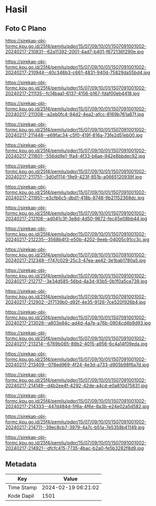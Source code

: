 # Hasil

## Foto C Plano

https://sirekap-obj-formc.kpu.go.id/25f4/pemilu/pdpr/15/07/09/10/01/1507091001002-20240217-210831--62a11392-2001-4ad7-b401-f672136f290e.jpg

https://sirekap-obj-formc.kpu.go.id/25f4/pemilu/pdpr/15/07/09/10/01/1507091001002-20240217-210944--40c346b3-c661-4831-940d-75829da55bd4.jpg

https://sirekap-obj-formc.kpu.go.id/25f4/pemilu/pdpr/15/07/09/10/01/1507091001002-20240217-211135--fc14baa1-6137-4156-b167-fdaf00eb4418.jpg

https://sirekap-obj-formc.kpu.go.id/25f4/pemilu/pdpr/15/07/09/10/01/1507091001002-20240217-211308--a2eb0fc4-94d2-4ea2-afcc-8169b761a87f.jpg

https://sirekap-obj-formc.kpu.go.id/25f4/pemilu/pdpr/15/07/09/10/01/1507091001002-20240217-211448--e69fac34-c5f0-419f-816a-73fe2d51eb00.jpg

https://sirekap-obj-formc.kpu.go.id/25f4/pemilu/pdpr/15/07/09/10/01/1507091001002-20240217-211601--556dd9e1-1fa4-4f33-b6ae-942e8bbdec92.jpg

https://sirekap-obj-formc.kpu.go.id/25f4/pemilu/pdpr/15/07/09/10/01/1507091001002-20240217-211751--3d0d1114-19e9-423f-851b-a0665120939f.jpg

https://sirekap-obj-formc.kpu.go.id/25f4/pemilu/pdpr/15/07/09/10/01/1507091001002-20240217-211951--e3cfb6c5-dbd1-418b-8748-9b21152368dc.jpg

https://sirekap-obj-formc.kpu.go.id/25f4/pemilu/pdpr/15/07/09/10/01/1507091001002-20240217-212108--ad041c3f-3e8d-4d50-9672-fec45e08bb44.jpg

https://sirekap-obj-formc.kpu.go.id/25f4/pemilu/pdpr/15/07/09/10/01/1507091001002-20240217-212235--3568b4f3-e50b-4202-9eeb-04005c91cc3c.jpg

https://sirekap-obj-formc.kpu.go.id/25f4/pemilu/pdpr/15/07/09/10/01/1507091001002-20240217-212348--f747c029-25c3-47ea-ae42-3e1bab1780a5.jpg

https://sirekap-obj-formc.kpu.go.id/25f4/pemilu/pdpr/15/07/09/10/01/1507091001002-20240217-212717--3e34d585-56bd-4a3d-93b5-0b1f0a5ce739.jpg

https://sirekap-obj-formc.kpu.go.id/25f4/pemilu/pdpr/15/07/09/10/01/1507091001002-20240217-212902--2f7139b0-d92f-4e35-9126-7ce520f926b4.jpg

https://sirekap-obj-formc.kpu.go.id/25f4/pemilu/pdpr/15/07/09/10/01/1507091001002-20240217-213026--a803e84c-ad4d-4a7e-a76b-0904cd4b9d93.jpg

https://sirekap-obj-formc.kpu.go.id/25f4/pemilu/pdpr/15/07/09/10/01/1507091001002-20240217-213214--6769b085-89b2-4015-a956-6c4a14f09eda.jpg

https://sirekap-obj-formc.kpu.go.id/25f4/pemilu/pdpr/15/07/09/10/01/1507091001002-20240217-213409--078ed969-4f24-4e3d-a733-d905b98f6a7d.jpg

https://sirekap-obj-formc.kpu.go.id/25f4/pemilu/pdpr/15/07/09/10/01/1507091001002-20240217-214149--d4b2ee4f-4292-42de-a4cd-e0a810d75631.jpg

https://sirekap-obj-formc.kpu.go.id/25f4/pemilu/pdpr/15/07/09/10/01/1507091001002-20240217-214333--447d484d-5f6a-4f6e-8a3b-e24e02a5d582.jpg

https://sirekap-obj-formc.kpu.go.id/25f4/pemilu/pdpr/15/07/09/10/01/1507091001002-20240217-214711--39ec8cb7-3979-4a7c-b51a-7e5358b41149.jpg

https://sirekap-obj-formc.kpu.go.id/25f4/pemilu/pdpr/15/07/09/10/01/1507091001002-20240217-214921--dfcfc415-7735-4bac-b2a0-fe5b3282f8d9.jpg


## Metadata

| Key        | Value               |
| ---------- | ------------------- |
| Time Stamp | 2024-02-19 06:21:02 |
| Kode Dapil | 1501                |



